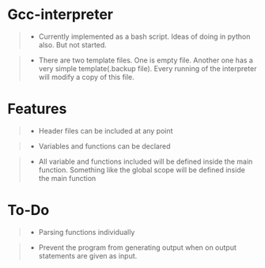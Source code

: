 Gcc-interpreter
===============

> * Currently implemented as a bash script. Ideas of doing in python also. But not started.

> * There are two template files. One is empty file. Another one has a very simple template(.backup file). Every running of the interpreter will modify a copy of this file.

Features
========

> * Header files can be included at any point

> * Variables and functions can be declared

> * All variable and functions included will be defined inside the main
>   function. Something like the global scope will be defined inside the main
>   function

To-Do
=====

> * Parsing functions individually

> * Prevent the program from generating output when on output statements are
>   given as input.
